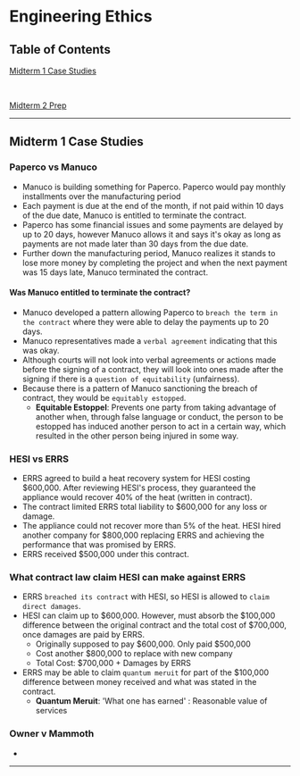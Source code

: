 # Engineering Ethics

## Table of Contents

[Midterm 1 Case Studies](#mt1)

<br>

[Midterm 2 Prep](#mt2)

---

<a name="mt1"></a>

## Midterm 1 Case Studies

### Paperco vs Manuco
- Manuco is building something for Paperco. Paperco would pay monthly installments over the manufacturing period
- Each payment is due at the end of the month, if not paid within 10 days of the due date, Manuco is entitled to terminate the contract.
- Paperco has some financial issues and some payments are delayed by up to 20 days, however Manuco allows it and says it's okay as long as payments are not made later than 30 days from the due date.
- Further down the manufacturing period, Manuco realizes it stands to lose more money by completing the project and when the next payment was 15 days late, Manuco terminated the contract.

#### Was Manuco entitled to terminate the contract?
- Manuco developed a pattern allowing Paperco to `breach the term in the contract` where they were able to delay the payments up to 20 days.
- Manuco representatives made a `verbal agreement` indicating that this was okay.
- Although courts will not look into verbal agreements or actions made before the signing of a contract, they will look into ones made after the signing if there is a `question of equitability` (unfairness).
- Because there is a pattern of Manuco sanctioning the breach of contract, they would be `equitably estopped`.
  - **Equitable Estoppel**: Prevents one party from taking advantage of another when, through false language or conduct, the person to be estopped has induced another person to act in a certain way, which resulted in the other person being injured in some way.


### HESI vs ERRS
- ERRS agreed to build a heat recovery system for HESI costing $600,000. After reviewing HESI's process, they guaranteed the appliance would recover 40% of the heat (written in contract).
- The contract limited ERRS total liability to $600,000 for any loss or damage.
- The appliance could not recover more than 5% of the heat. HESI hired another company for $800,000 replacing ERRS and achieving the performance that was promised by ERRS.
- ERRS received $500,000 under this contract.

### What contract law claim HESI can make against ERRS
- ERRS `breached its contract` with HESI, so HESI is allowed to `claim direct damages`.
- HESI can claim up to $600,000. However, must absorb the $100,000 difference between the original contract and the total cost of $700,000, once damages are paid by ERRS.
  - Originally supposed to pay $600,000. Only paid $500,000
  - Cost another $800,000 to replace with new company
  - Total Cost: $700,000 + Damages by ERRS
- ERRS may be able to claim `quantum meruit` for part of the $100,000 difference between money received and what was stated in the contract.
  - **Quantum Meruit**: 'What one has earned' : Reasonable value of services

### Owner v Mammoth
- 









---
